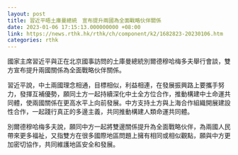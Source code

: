 ```yaml
---
layout: post
title: 習近平晤土庫曼總統　宣布提升兩國為全面戰略伙伴關係
date: 2023-01-06 17:15:13.000000000 +08:00
link: https://news.rthk.hk/rthk/ch/component/k2/1682823-20230106.htm
categories: rthk
---
```


國家主席習近平與正在北京國事訪問的土庫曼總統別爾德穆哈梅多夫舉行會談，雙方宣布提升兩國關係為全面戰略伙伴關係。

習近平說，中土兩國理念相通，目標相似，利益相連，在發展振興路上要攜手努力，發揮互補優勢，願同土方一起持續深化中土全方位合作，推動構建中土命運共同體，使兩國關係在更高水平上向前發展。中方支持土方與上海合作組織開展建設性合作，一起踐行真正的多邊主義，共同推動構建人類命運共同體。

別爾德穆哈梅多夫說，願同中方一起將雙邊關係提升為全面戰略伙伴，為兩國人民帶來更多福祉，又指雙方在很多國際地區問題上擁有相同或相似觀點，願與中方更加密切協作，共同維護地區安全和發展。
